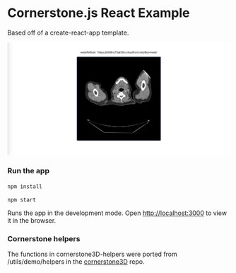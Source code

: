 # Cornerstone.js React Example
Based off of a create-react-app template.

![image](./public/preview.png)

### Run the app

```
npm install
```
```
npm start
```

Runs the app in the development mode. Open [http://localhost:3000](http://localhost:3000) to view it in the browser.

### Cornerstone helpers
The functions in cornerstone3D-helpers were ported from /utils/demo/helpers in the [cornerstone3D](https://github.com/cornerstonejs/cornerstone3D/) repo.
